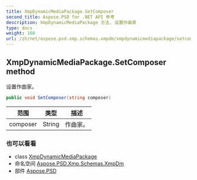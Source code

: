 ```yaml
---
title: XmpDynamicMediaPackage.SetComposer
second_title: Aspose.PSD for .NET API 参考
description: XmpDynamicMediaPackage 方法. 设置作曲家
type: docs
weight: 160
url: /zh/net/aspose.psd.xmp.schemas.xmpdm/xmpdynamicmediapackage/setcomposer/
---
```

## XmpDynamicMediaPackage.SetComposer method

设置作曲家。

```csharp
public void SetComposer(string composer)
```

| 范围 | 类型 | 描述 |
| --- | --- | --- |
| composer | String | 作曲家。 |

### 也可以看看

* class [XmpDynamicMediaPackage](../)
* 命名空间 [Aspose.PSD.Xmp.Schemas.XmpDm](../../xmpdynamicmediapackage/)
* 部件 [Aspose.PSD](../../../)


